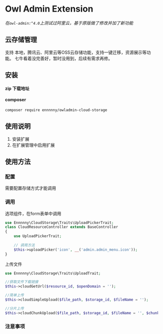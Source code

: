# Owl Admin Extension

*在`owl-admin:^4.0`上测试过阿里云，基于原版做了修改并加了新功能*

## 云存储管理
支持 本地，腾讯云、阿里云等OSS云存储功能，支持一键迁移，资源展示等功能。
七牛看着没完善好，暂时没用到，后续有需求再修。

## 安装

#### zip 下载地址

#### composer

```bash
composer require ennnnny/owladmin-cloud-storage
```

## 使用说明

1. 安装扩展
2. 在扩展管理中启用扩展

## 使用方法

### 配置

需要配置存储方式才能调用

### 调用

选项组件，在form表单中调用
```php
use Ennnnny\CloudStorage\Traits\UploadPickerTrait;
class CloudResourceController extends BaseController
{
    use UploadPickerTrait;
    
    // 调用方法
    $this->uploadPicker('icon', __('admin.admin_menu.icon'));
}
```

上传文件
```php
use Ennnnny\CloudStorage\Traits\UploadTrait;

//获取文件下载链接
$this->cloudGetUrl($resource_id, $openDomain = '');

//简单上传
$this->cloudSimpleUpload($file_path, $storage_id, $fileName = '');

//分片上传
$this->cloudChunkUpload($file_path, $storage_id, $fileName = '', $chunk_size = 50 * 1024 * 1024, $min_size = 5 * 1024 * 1024 * 1024);
```
### 注意事项


